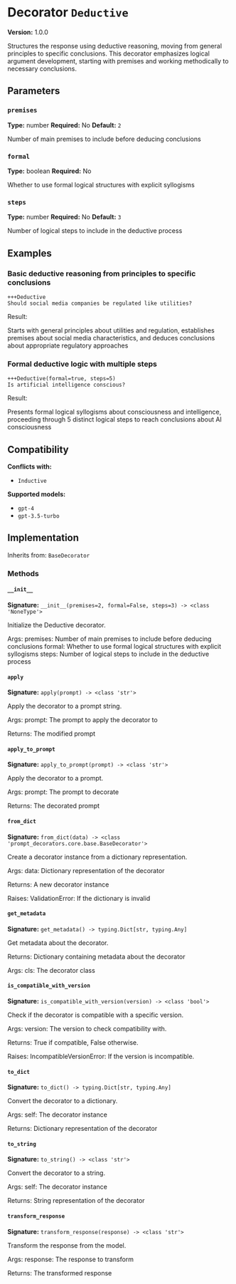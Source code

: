 # Decorator `Deductive`

**Version:** 1.0.0

Structures the response using deductive reasoning, moving from general principles to specific conclusions. This decorator emphasizes logical argument development, starting with premises and working methodically to necessary conclusions.

## Parameters

### `premises`

**Type:** number
**Required:** No
**Default:** `2`

Number of main premises to include before deducing conclusions

### `formal`

**Type:** boolean
**Required:** No

Whether to use formal logical structures with explicit syllogisms

### `steps`

**Type:** number
**Required:** No
**Default:** `3`

Number of logical steps to include in the deductive process

## Examples

### Basic deductive reasoning from principles to specific conclusions

```
+++Deductive
Should social media companies be regulated like utilities?
```

Result:

Starts with general principles about utilities and regulation, establishes premises about social media characteristics, and deduces conclusions about appropriate regulatory approaches

### Formal deductive logic with multiple steps

```
+++Deductive(formal=true, steps=5)
Is artificial intelligence conscious?
```

Result:

Presents formal logical syllogisms about consciousness and intelligence, proceeding through 5 distinct logical steps to reach conclusions about AI consciousness

## Compatibility

**Conflicts with:**

- `Inductive`

**Supported models:**

- `gpt-4`
- `gpt-3.5-turbo`

## Implementation

Inherits from: `BaseDecorator`

### Methods

#### `__init__`

**Signature:** `__init__(premises=2, formal=False, steps=3) -> <class 'NoneType'>`

Initialize the Deductive decorator.

Args:
    premises: Number of main premises to include before deducing conclusions
    formal: Whether to use formal logical structures with explicit syllogisms
    steps: Number of logical steps to include in the deductive process

#### `apply`

**Signature:** `apply(prompt) -> <class 'str'>`

Apply the decorator to a prompt string.

Args:
    prompt: The prompt to apply the decorator to


Returns:
    The modified prompt

#### `apply_to_prompt`

**Signature:** `apply_to_prompt(prompt) -> <class 'str'>`

Apply the decorator to a prompt.

Args:
    prompt: The prompt to decorate

Returns:
    The decorated prompt

#### `from_dict`

**Signature:** `from_dict(data) -> <class 'prompt_decorators.core.base.BaseDecorator'>`

Create a decorator instance from a dictionary representation.

Args:
    data: Dictionary representation of the decorator

Returns:
    A new decorator instance

Raises:
    ValidationError: If the dictionary is invalid

#### `get_metadata`

**Signature:** `get_metadata() -> typing.Dict[str, typing.Any]`

Get metadata about the decorator.

Returns:
    Dictionary containing metadata about the decorator


Args:
    cls: The decorator class

#### `is_compatible_with_version`

**Signature:** `is_compatible_with_version(version) -> <class 'bool'>`

Check if the decorator is compatible with a specific version.

Args:
    version: The version to check compatibility with.


Returns:
    True if compatible, False otherwise.


Raises:
    IncompatibleVersionError: If the version is incompatible.

#### `to_dict`

**Signature:** `to_dict() -> typing.Dict[str, typing.Any]`

Convert the decorator to a dictionary.

Args:
    self: The decorator instance

Returns:
    Dictionary representation of the decorator

#### `to_string`

**Signature:** `to_string() -> <class 'str'>`

Convert the decorator to a string.

Args:
    self: The decorator instance

Returns:
    String representation of the decorator

#### `transform_response`

**Signature:** `transform_response(response) -> <class 'str'>`

Transform the response from the model.

Args:
    response: The response to transform

Returns:
    The transformed response
